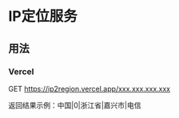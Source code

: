 # IP定位服务

## 用法

### Vercel

GET https://ip2region.vercel.app/xxx.xxx.xxx.xxx

返回结果示例：中国|0|浙江省|嘉兴市|电信
